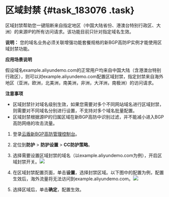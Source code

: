 # 区域封禁 {#task_183076 .task}

区域封禁帮助您一键阻断来自指定地区（中国大陆省份、港澳台特别行政区、大洲）的来源IP的所有访问请求。该功能目前只针对指定域名生效。

**说明：** 您的域名业务必须关联增强功能套餐规格的新BGP高防IP实例才能使用区域封禁功能。

**应用场景说明**

假设域名example.aliyundemo.com的正常用户均来自中国大陆（含港澳台特别行政区），则可以对example.aliyundemo.com配置区域封禁，指定封禁来自海外地区（亚洲，欧洲，北美洲，南美洲，非洲，大洋洲，南极洲）的访问请求。

**注意事项** 

-   区域封禁针对域名级别生效，如果您需要对多个不同网站域名进行区域封禁，则需要对不同域名分别进行设置，不支持对多个域名批量配置。
-   区域封禁根据源IP的归属区域在新BGP高防中识别过滤，并不能减小进入BGP高防网络的攻击流量。

1.  登录[云盾新BGP高防管理控制台](https://yundun.console.aliyun.com/?p=ddoscoo&__consolePageCode=ddoscoo)。
2.  定位到**防护** \> **防护设置** \> **CC防护策略**。
3.  选择需要设置区域封禁的域名（以example.aliyundemo.com为例），开启区域封禁开关。![](http://static-aliyun-doc.oss-cn-hangzhou.aliyuncs.com/assets/img/156896/155964443144273_zh-CN.png)


4.  在区域封禁配置页面，单击**设置**，选择封禁区域。以下图中的配置为例，配置生效后，海外流量将无法访问到example.aliyundemo.com。![](http://static-aliyun-doc.oss-cn-hangzhou.aliyuncs.com/assets/img/156896/155964443144274_zh-CN.png)


5.  选择区域后，单击**确定**，配置生效。

